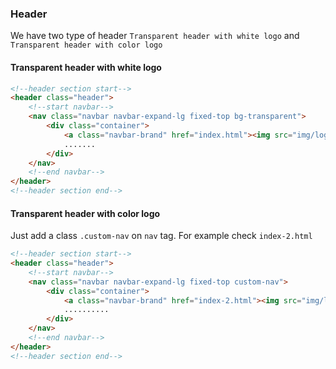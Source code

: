 ### Header

We have two type of header `Transparent header with white logo` and `Transparent header with color logo `

#### Transparent header with white logo

```html
<!--header section start-->
<header class="header">
    <!--start navbar-->
    <nav class="navbar navbar-expand-lg fixed-top bg-transparent">
        <div class="container">
            <a class="navbar-brand" href="index.html"><img src="img/logo-white-1x.png" alt="logo" class="img-fluid"></a>
            .......
        </div>
    </nav>
    <!--end navbar-->
</header>
<!--header section end-->
```

#### Transparent header with color logo
Just add a class `.custom-nav` on `nav` tag. For example check `index-2.html`
```html
<!--header section start-->
<header class="header">
    <!--start navbar-->
    <nav class="navbar navbar-expand-lg fixed-top custom-nav">
        <div class="container">
            <a class="navbar-brand" href="index-2.html"><img src="img/logo-color-1x.png" alt="logo" class="img-fluid"></a>
            ..........
        </div>
    </nav>
    <!--end navbar-->
</header>
<!--header section end-->
```





